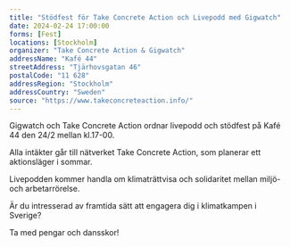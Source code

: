 ```yaml
---
title: "Stödfest för Take Concrete Action och Livepodd med Gigwatch"
date: 2024-02-24 17:00:00
forms: [Fest]
locations: [Stockholm]
organizer: "Take Concrete Action & Gigwatch"
addressName: "Kafé 44"
streetAddress: "Tjärhovsgatan 46"
postalCode: "11 628"
addressRegion: "Stockholm"
addressCountry: "Sweden"
source: "https://www.takeconcreteaction.info/"
---
```

Gigwatch och Take Concrete Action ordnar livepodd och stödfest på Kafé 44 den 24/2 mellan kl.17-00.

Alla intäkter går till nätverket Take Concrete Action, som planerar ett aktionsläger i sommar.

Livepodden kommer handla om klimaträttvisa och solidaritet mellan miljö- och arbetarrörelse.

Är du intresserad av framtida sätt att engagera dig i klimatkampen i Sverige?

Ta med pengar och dansskor!